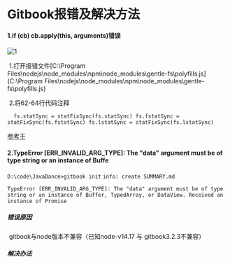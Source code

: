 # Gitbook报错及解决方法

#### 1.if (cb) cb.apply(this, arguments)错误

![1](F:\mybook\1.png)



​	1.打开报错文件[C:\Program Files\nodejs\node_modules\npm\node_modules\gentle-fs\polyfills.js](C:\Program Files\nodejs\node_modules\npm\node_modules\gentle-fs\polyfills.js)

​	2.将62-64行代码注释

`  fs.statSync = statFixSync(fs.statSync)
fs.fstatSync = statFixSync(fs.fstatSync)
fs.lstatSync = statFixSync(fs.lstatSync)`

[参考于](https://yimouleng.com/2020/09/28/if-cb-cb-applythis-arguments-error/)

#### 2.TypeError [ERR_INVALID_ARG_TYPE]: The "data" argument must be of type string or an instance of Buffe

`D:\code\JavaDance>gitbook init`
`info: create SUMMARY.md`

`TypeError [ERR_INVALID_ARG_TYPE]: The "data" argument must be of type string or an instance of Buffer, TypedArray, or DataView. Received an instance of Promise`

##### 错误原因

​	gitbook与node版本不兼容（已知node-v14.17 与 gitbook3.2.3不兼容）

##### 解决办法